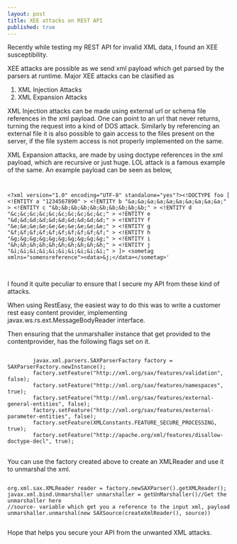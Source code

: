 ```yaml
---
layout: post
title: XEE attacks on REST API
published: true
---
```


Recently while testing my REST API for invalid XML data, I found an XEE susceptibility. 

XEE attacks are possible as we send xml payload which get parsed by the parsers at runtime. Major XEE attacks can be clasified as 
1. XML Injection Attacks
2. XML Expansion Attacks

XML Injection attacks can be made using external url or schema file references in the xml payload. One can point to an url that never returns, turning the request into a kind of DOS attack. Similarly by referencing an external file it is also possible to gain access to the files present on the server, if the file system access is not properly implemented on the same. 

XML Expansion attacks, are made by using doctype references in the xml payload, which are recursive or just huge. LOL attack is a famous example of the same. 
An example payload can be seen as below,
<pre>
<CODE>

&lt;?xml version="1.0" encoding="UTF-8" standalone="yes"?&gt;&lt;!DOCTYPE foo [ &lt;!ENTITY a "1234567890" &gt; &lt;!ENTITY b "&a;&a;&a;&a;&a;&a;&a;&a;&a;&a;" &gt; &lt;!ENTITY c "&b;&b;&b;&b;&b;&b;&b;&b;&b;&b;" &gt; &lt;!ENTITY d "&c;&c;&c;&c;&c;&c;&c;&c;&c;&c;" &gt; &lt;!ENTITY e "&d;&d;&d;&d;&d;&d;&d;&d;&d;&d;" &gt; &lt;!ENTITY f "&e;&e;&e;&e;&e;&e;&e;&e;&e;&e;" &gt; &lt;!ENTITY g "&f;&f;&f;&f;&f;&f;&f;&f;&f;&f;" &gt; &lt;!ENTITY h "&g;&g;&g;&g;&g;&g;&g;&g;&g;&g;" &gt; &lt;!ENTITY i "&h;&h;&h;&h;&h;&h;&h;&h;&h;&h;" &gt; &lt;!ENTITY j "&i;&i;&i;&i;&i;&i;&i;&i;&i;&i;" &gt; ]&gt; &lt;sometag xmlns="somensreference"&gt;&lt;data&gt;&j;&lt;/data&gt;&lt;/sometag&gt;'

</CODE>
</pre>

I found it quite peculiar to ensure that I secure my API from these kind of attacks. 

When using RestEasy, the easiest way to do this was to write a customer rest easy content provider, implementing javax.ws.rs.ext.MessageBodyReader<Object> interface.

Then ensuring that the unmarshaller instance that get provided to the contentprovider, has the following flags set on it. 

<pre>
<code>
		javax.xml.parsers.SAXParserFactory factory = SAXParserFactory.newInstance();
        factory.setFeature("http://xml.org/sax/features/validation", false);
        factory.setFeature("http://xml.org/sax/features/namespaces", true);
        factory.setFeature("http://xml.org/sax/features/external-general-entities", false);
        factory.setFeature("http://xml.org/sax/features/external-parameter-entities", false);
        factory.setFeature(XMLConstants.FEATURE_SECURE_PROCESSING, true);
        factory.setFeature("http://apache.org/xml/features/disallow-doctype-decl", true);
</code>
</pre>

You can use the factory created above to create an XMLReader and use it to unmarshal the xml. 
<pre><code>
org.xml.sax.XMLReader reader = factory.newSAXParser().getXMLReader();
javax.xml.bind.Unmarshaller unmarshaller = getUnMarshaller()//Get the unmarshaller here
//source- variable which get you a reference to the input xml, payload
unmarshaller.unmarshal(new SAXSource(createXmlReader(), source))

</code></pre>

Hope that helps you secure your API from the unwanted XML attacks.
